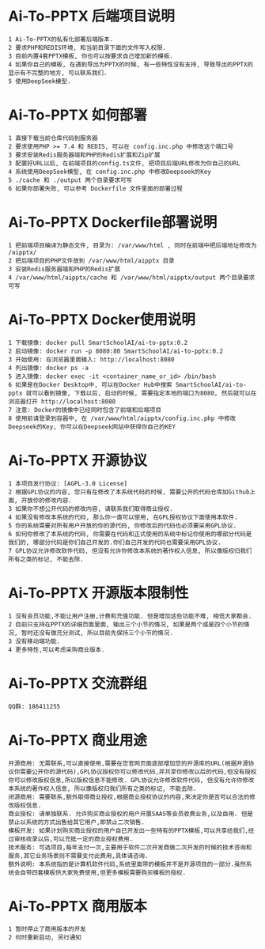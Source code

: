 # Ai-To-PPTX 后端项目说明
    1 Ai-To-PPTX的私有化部署后端版本.
    2 要求PHP和REDIS环境, 和当前目录下面的文件写入权限.
    3 目前内置4套PPTX模板, 你也可以按要求自己增加新的模板.
    4 如果你自己的模板, 在遇到导出为PPTX的时候, 有一些特性没有支持, 导致导出的PPTX的显示有不完整的地方, 可以联系我们.
    5 使用DeepSeek模型.

# Ai-To-PPTX 如何部署
    1 直接下载当前仓库代码到服务器
    2 要求使用PHP >= 7.4 和 REDIS, 可以在 config.inc.php 中修改这个端口号
    3 要求安装Redis服务器端和PHP的Redis扩展和Zip扩展
    3 配置好URL以后, 在前端项目的config.ts文件, 把项目后端URL修改为你自己的URL
    4 系统使用DeepSeek模型, 在 config.inc.php 中修改Deepseek的Key
    5 ./cache 和 ./output 两个目录要求可写
    6 如果你部署失败, 可以参考 Dockerfile 文件里面的部署过程

# Ai-To-PPTX Dockerfile部署说明
    1 把前端项目编译为静态文件, 目录为: /var/www/html , 同时在前端中把后端地址修改为 /aipptx/
    2 把后端项目的PHP文件放到 /var/www/html/aipptx 目录
    3 安装Redis服务器端和PHP的Redis扩展
    4 /var/www/html/aipptx/cache 和 /var/www/html/aipptx/output 两个目录要求可写

# Ai-To-PPTX Docker使用说明
    1 下载镜像: docker pull SmartSchoolAI/ai-to-pptx:0.2
    2 启动镜像: docker run -p 8080:80 SmartSchoolAI/ai-to-pptx:0.2
    3 开始使用: 在浏览器里面输入: http://localhost:8080
    4 列出镜像: docker ps -a
    5 进入镜像: docker exec -it <container_name_or_id> /bin/bash
    6 如果是在Docker Desktop中, 可以在Docker Hub中搜索 SmartSchoolAI/ai-to-pptx 就可以看到镜像, 下载以后, 启动的时候, 需要指定本地的端口为8080, 然后就可以在浏览器打开 http://localhost:8080
    7 注意: Docker的镜像中已经同时包含了前端和后端项目
    8 使用前请登录到容器中, 在 /var/www/html/aipptx/config.inc.php 中修改Deepseek的Key, 你可以在Deepseek网站中获得你自己的KEY

# Ai-To-PPTX 开源协议
    1 本项目发行协议: [AGPL-3.0 License]
    2 根据GPL协议的内容, 您只有在修改了本系统代码的时候, 需要公开的代码仓库如Github上面, 开放你的修改内容.
    3 如果你不想公开代码的修改内容, 请联系我们取得商业授权.
    4 如果没有修改本系统的代码, 那么你一直可以使用, 在GPL授权协议下面使用本软件.
    5 你的系统需要对所有用户开放的你的源代码, 你修改后的代码也必须要采用GPL协议.
    6 如何你修改了本系统的代码, 你需要在代码和正式使用的系统中标记你使用的哪部分代码是我们的, 哪部分代码是你们自己开发的.你们自己开发的代码也需要采用GPL协议.
    7 GPL协议允许修改软件代码, 但没有允许你修改本系统的著作权人信息, 所以像版权归我们所有之类的标记, 不能去除.

# Ai-To-PPTX 开源版本限制性
    1 没有会员功能,不能让用户注册,计费和充值功能. 但是增加这些功能不难, 相信大家都会.
    2 目前只支持在PPTX的详细页面里面, 输出三个小节的情况, 如果是两个或是四个小节的情况, 暂时还没有做充分测试, 所以目前先保持三个小节的情况.
    3 没有移动端功能.
    4 更多特性,可以考虑采购商业版本.

# Ai-To-PPTX 交流群组
    QQ群: 186411255

# Ai-To-PPTX 商业用途
    开源商用: 无需联系,可以直接使用,需要在您官网页面底部增加您的开源库的URL(根据开源协议你需要公开你的源代码),GPL协议授权你可以修改代码,并共享你修改以后的代码,但没有授权你可以修改版权信息,所以版权信息不能修改. GPL协议允许修改软件代码, 但没有允许你修改本系统的著作权人信息, 所以像版权归我们所有之类的标记, 不能去除.
    闭源商用: 需要联系,额外取得商业授权,根据商业授权协议的内容,来决定你是否可以合法的修改版权信息.
    商业授权: 请单独联系. 允许购买商业授权的用户开展SAAS等会员收费业务,以及自用. 但是禁止以系统的方式出售给其它用户,即禁止二次销售. 
    模板开发: 如果计划购买商业授权的用户自已开发出一些特有的PPTX模板,可以共享给我们,经过审核收录以后,可以充抵一定的商业授权费用.
    技术服务: 可选项目,每年支付一次,主要用于软件二次开发商做二次开发的时候的技术咨询和服务,其它业务场景则不需要支付此费用,具体请咨询.
    额外说明: 本系统指的是计算机软件代码,系统里面带的模板并不是开源项目的一部分.虽然系统会自带四套模板供大家免费使用,但更多模板需要购买模板的授权.

# Ai-To-PPTX 商用版本
    1 暂时停止了商用版本的开发
    2 何时重新启动, 另行通知
 